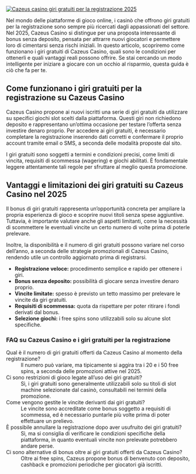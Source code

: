 [![Cazeus casino giri gratuiti per la registrazione 2025](https://123-caf.pages.dev/gitsignup.png)](https://vrmoo.ru/Bt82HjjY)

<p>Nel mondo delle piattaforme di gioco online, i casinò che offrono giri gratuiti per la registrazione sono sempre più ricercati dagli appassionati del settore. Nel 2025, Cazeus Casino si distingue per una proposta interessante di bonus senza deposito, pensata per attrarre nuovi giocatori e permettere loro di cimentarsi senza rischi iniziali. In questo articolo, scopriremo come funzionano i giri gratuiti di Cazeus Casino, quali sono le condizioni per ottenerli e quali vantaggi reali possono offrire. Se stai cercando un modo intelligente per iniziare a giocare con un occhio al risparmio, questa guida è ciò che fa per te.</p>  <h2>Come funzionano i giri gratuiti per la registrazione su Cazeus Casino</h2> <p>Cazeus Casino propone ai nuovi iscritti una serie di giri gratuiti da utilizzare su specifici giochi slot scelti dalla piattaforma. Questi giri non richiedono deposito e rappresentano un’ottima occasione per testare l’offerta senza investire denaro proprio. Per accedere ai giri gratuiti, è necessario completare la registrazione inserendo dati corretti e confermare il proprio account tramite email o SMS, a seconda delle modalità proposte dal sito.</p> <p>I giri gratuiti sono soggetti a termini e condizioni precisi, come limiti di vincita, requisiti di scommessa (wagering) e giochi abilitati. È fondamentale leggere attentamente tali regole per sfruttare al meglio questa promozione.</p>  <h2>Vantaggi e limitazioni dei giri gratuiti su Cazeus Casino nel 2025</h2> <p>Il bonus di giri gratuiti rappresenta un’opportunità concreta per ampliare la propria esperienza di gioco e scoprire nuovi titoli senza spese aggiuntive. Tuttavia, è importante valutare anche gli aspetti limitanti, come la necessità di scommettere le eventuali vincite un certo numero di volte prima di poterle prelevare.</p> <p>Inoltre, la disponibilità e il numero di giri gratuiti possono variare nel corso dell’anno, a seconda delle strategie promozionali di Cazeus Casino, rendendo utile un controllo aggiornato prima di registrarsi.</p>  <ul> <li><strong>Registrazione veloce:</strong> procedimento semplice e rapido per ottenere i giri.</li> <li><strong>Bonus senza deposito:</strong> possibilità di giocare senza investire denaro proprio.</li> <li><strong>Vincite limitate:</strong> spesso è previsto un tetto massimo per prelevare le vincite da giri gratuiti.</li> <li><strong>Requisiti di scommessa:</strong> quota da rispettare per poter ritirare i fondi derivati dal bonus.</li> <li><strong>Selezione giochi:</strong> i free spins sono utilizzabili solo su alcune slot specifiche.</li> </ul>  <h3>FAQ su Cazeus Casino e i giri gratuiti per la registrazione</h3> <dl> <dt>Qual è il numero di giri gratuiti offerti da Cazeus Casino al momento della registrazione?</dt> <dd>Il numero può variare, ma tipicamente si aggira tra i 20 e i 50 free spins, a seconda delle promozioni attive nel 2025.</dd>  <dt>Ci sono restrizioni di gioco legate all’uso dei giri gratuiti?</dt> <dd>Sì, i giri gratuiti sono generalmente utilizzabili solo su titoli di slot machine selezionate dal casinò, consultabili nei termini della promozione.</dd>  <dt>Come vengono gestite le vincite derivanti dai giri gratuiti?</dt> <dd>Le vincite sono accreditate come bonus soggetto a requisiti di scommessa, ed è necessario puntarle più volte prima di poter effettuare un prelievo.</dd>  <dt>È possibile annullare la registrazione dopo aver usufruito dei giri gratuiti?</dt> <dd>Sì, ma si consiglia di verificare le condizioni specifiche della piattaforma, in quanto eventuali vincite non prelevate potrebbero andare perse.</dd>  <dt>Ci sono alternative di bonus oltre ai giri gratuiti offerti da Cazeus Casino?</dt> <dd>Oltre ai free spins, Cazeus propone bonus di benvenuto con deposito, cashback e promozioni periodiche per giocatori già iscritti.</dd> </dl>